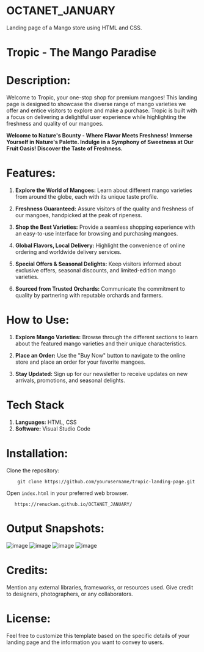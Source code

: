 # OCTANET_JANUARY
Landing page of a Mango store using HTML and CSS.
   
# Tropic - The Mango Paradise
   
# Description:

Welcome to Tropic, your one-stop shop for premium mangoes! This landing page is designed to showcase the diverse range of mango varieties we offer and entice visitors to explore and make a purchase. Tropic is built with a focus on delivering a delightful user experience while highlighting the freshness and quality of our mangoes.

**Welcome to Nature's Bounty - Where Flavor Meets Freshness! Immerse Yourself in Nature's Palette. Indulge in a Symphony of Sweetness at Our Fruit Oasis! Discover the Taste of Freshness.**

# Features:

1. **Explore the World of Mangoes:** Learn about different mango varieties from around the globe, each with its unique taste profile.

2. **Freshness Guaranteed:** Assure visitors of the quality and freshness of our mangoes, handpicked at the peak of ripeness.

3. **Shop the Best Varieties:** Provide a seamless shopping experience with an easy-to-use interface for browsing and purchasing mangoes.

4. **Global Flavors, Local Delivery:** Highlight the convenience of online ordering and worldwide delivery services.

5. **Special Offers & Seasonal Delights:** Keep visitors informed about exclusive offers, seasonal discounts, and limited-edition mango varieties.

6. **Sourced from Trusted Orchards:** Communicate the commitment to quality by partnering with reputable orchards and farmers.

# How to Use:

1. **Explore Mango Varieties:** Browse through the different sections to learn about the featured mango varieties and their unique characteristics.

2. **Place an Order:** Use the "Buy Now" button to navigate to the online store and place an order for your favorite mangoes.

3. **Stay Updated:** Sign up for our newsletter to receive updates on new arrivals, promotions, and seasonal delights.

# Tech Stack
1. **Languages:** HTML, CSS
2. **Software:** Visual Studio Code

# Installation:

Clone the repository:

        git clone https://github.com/yourusername/tropic-landing-page.git
  
Open `index.html` in your preferred web browser.

       https://renuckam.github.io/OCTANET_JANUARY/

# Output Snapshots:
![image](https://github.com/RenuckaM/OCTANET_JANUARY/assets/147283564/dd7609cb-75d1-4cde-8918-0215ca34fa7b)
![image](https://github.com/RenuckaM/OCTANET_JANUARY/assets/147283564/a75003e6-235a-41c6-88a5-2ef950ad6afd)
![image](https://github.com/RenuckaM/OCTANET_JANUARY/assets/147283564/2b41886b-9b6e-4720-baa8-1172a3cb7b4e)
![image](https://github.com/RenuckaM/OCTANET_JANUARY/assets/147283564/dd149f94-ea8c-4caf-81b9-a2800413c3f2)





# Credits:

Mention any external libraries, frameworks, or resources used. Give credit to designers, photographers, or any collaborators.

# License:

Feel free to customize this template based on the specific details of your landing page and the information you want to convey to users.
   
